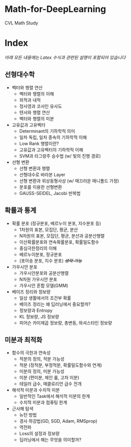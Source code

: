 # Math-for-DeepLearning
CVL Math Study

# Index
*아래 모든 내용에는 Latex 수식과 관련된 설명이 포함되어 있습니다*
## 선형대수학
- 벡터와 행렬 연산
	- 벡터와 행렬의 이해
	- 외적과 내적
	- 정사영과 코사인 유사도
	- 텐서와 행렬 연산
	- 벡터와 행렬의 미분
- 고유값과 고유벡터
	- Determinant의 기하학적 의미
	- 일차 독립, 일차 종속의 기하학적 이해
	- Low Rank 행렬이란?
	- 고유값과 고유벡터의 기하학적 이해
	- SVM과 라그랑주 승수법 (w/ 빛의 진행 경로)
- 선형 변환
	- 선형 변환과 행렬
	- 선형대수로 바라본 Layer
	- 선형 변환과 위상동형사상 (w/ 매끄러운 매니폴드 가정)
	- 분포를 이용한 선형변환
	- GAUSS-SEIDEL, Jacobi 반복법

## 확률과 통계
- 확률 분포 (정규분포, 베르누이 분포, 지수분포 등)
	- 1차원의 표본, 모집단, 평균, 분산
	- N차원의 표본, 모집단, 평균, 분산과 공분산행렬
	- 이산확률분포와 연속확률분포, 확률밀도함수
	- 중심극한정리의 이해
	- 베르누이분포, 정규분포
	- (포아송 분포, 지수 분포) ~~*생략 가능*~~
- 가우시안 분포
	- 가우시안분포와 공분산행렬
	- N차원 가우시안 분포
	- 가우시안 혼합 모델(GMM)
- 베이즈 정리와 정보량
	- 일상 생활에서의 조건부 확률
	- 베이즈 정리는 왜 딥러닝에서 중요할까?
	- 정보량과 Entropy
	- KL 정보량, JS 정보량
	- 피어슨 카이제곱 정보량, 총변동, 와셔스타인 정보량

## 미분과 최적화
- 함수의 극한과 연속성
	- 적분의 정의, 적분 가능성
	- 적분 (정적분, 부정적분, 확률밀도함수와 연계)
	- 미분의 정의, 미분 가능성
	- 미분 (편미분, 체인 룰, 고차 미분)
	- 테일러 급수, 매클로리언 급수 전개
- 해석적 미분과 수치적 미분
	- 일반적인 Task에서 해석적 미분의 한계
	- 수치적 미분과 컴퓨팅 한계
- 근사해 탐색
	- 뉴턴 방법
	- 경사 하강법(GD, SGD, Adam, RMSprop)
	- 역전파
	- Loss의 설정과 정보량
	- 딥러닝에서 해는 무엇을 의미할까?